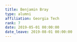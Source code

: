 ```yaml
---
title: Benjamin Bray
type: alumni
affiliation: Georgia Tech
rank: 7
date: 2019-05-01 00:00:00
date_leave: 2019-08-01 00:00:00
---
```

